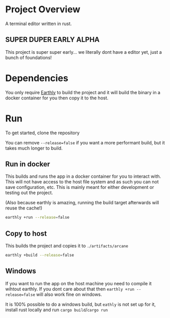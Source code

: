 # Project Overview
A terminal editor written in rust.

## SUPER DUPER EARLY ALPHA
This project is super super early... we literally dont have a editor yet, just a bunch of foundations!

# Dependencies
You only require [Earthly](https://earthly.dev/get-earthly) to build the project and it will build the binary in a docker container for you then copy it to the host.

# Run
To get started, clone the repository

You can remove `--release=false` if you want a more performant build, but it takes much longer to build.


## Run in docker
This builds and runs the app in a docker container for you to interact with.
This will not have access to the host file system and as such you can not save configuration, etc. This is mainly meant for either development or testing out the project.

(Also because earthly is amazing, running the build target afterwards will reuse the cache!)
```bash
earthly +run --release=false
```

## Copy to host
This builds the project and copies it to `./artifacts/arcane`
```bash
earthly +build --release=false
```

## Windows
If you want to run the app on the host machine you need to compile it wihtout earthly. If you dont care about that then `earthly +run --release=false` will also work fine on windows.

It is 100% possible to do a windows build, but `eathly` is not set up for it, install rust locally and run `cargo build`/`cargo run`
